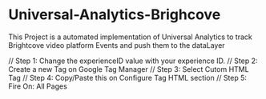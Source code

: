 # Universal-Analytics-Brighcove
This Project is a automated implementation of Universal Analytics to track Brightcove video platform Events and push them to the dataLayer





// Step 1: Change the experienceID value with your experience ID.
// Step 2: Create a new Tag on Google Tag Manager
// Step 3: Select Cutom HTML Tag
// Step 4: Copy/Paste this on Configure Tag HTML section
// Step 5: Fire On: All Pages
